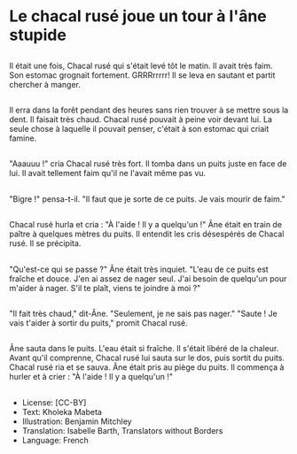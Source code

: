 # Le chacal rusé joue un tour à l'âne stupide

##
Il était une fois, Chacal rusé qui
s'était levé tôt le matin. Il avait très
faim. Son estomac grognait
fortement. GRRRrrrrr! Il se leva en
sautant et partit chercher à manger.

##
Il erra dans la forêt pendant des
heures sans rien trouver à se
mettre sous la dent. Il faisait très
chaud. Chacal rusé pouvait à peine
voir devant lui. La seule chose à
laquelle il pouvait penser, c'était à
son estomac qui criait famine.

##
"Aaauuu !" cria Chacal rusé très
fort. Il tomba dans un puits juste en
face de lui. Il avait tellement faim
qu'il ne l'avait même pas vu.

##
"Bigre !" pensa-t-il. "Il faut que je
sorte de ce puits. Je vais mourir de
faim."

##
Chacal rusé hurla et cria : "À l'aide !
Il y a quelqu'un !" Âne était en train
de paître à quelques mètres du
puits. Il entendit les cris désespérés
de Chacal rusé. Il se précipita.

##
"Qu'est-ce qui se passe ?" Âne était
très inquiet.
"L'eau de ce puits est fraîche et
douce. J'en ai assez de nager seul.
J'ai besoin de quelqu'un pour
m'aider à nager. S'il te plaît, viens
te joindre à moi ?"

##
"Il fait très chaud," dit-Âne.
"Seulement, je ne sais pas nager."
"Saute ! Je vais t'aider à sortir du
puits," promit Chacal rusé.

##
Âne sauta dans le puits. L'eau était
si fraîche. Il s'était libéré de la
chaleur. Avant qu'il comprenne,
Chacal rusé lui sauta sur le dos,
puis sortit du puits. Chacal rusé ria
et se sauva. Âne était pris au piège
du puits. Il commença à hurler et à
crier : "À l'aide ! Il y a quelqu'un !"

##
* License: [CC-BY]
* Text: Kholeka Mabeta
* Illustration: Benjamin Mitchley
* Translation: Isabelle Barth, Translators without Borders
* Language: French
